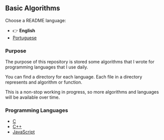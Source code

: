 ## Basic Algorithms

Choose a README language:
- 👉 **English**
- [Portuguese](https://github.com/InfiniteMarcus/Basic-Algorithms/blob/main/README_pt-br.md)

### Purpose

The purpose of this repository is stored some algorithms that I wrote for programming languages that I use daily.

You can find a directory for each language. Each file in a directory represents and algorithm or function.

This is a non-stop working in progress, so more algorithms and languages will be available over time.

### Programming Languages

- [C](https://github.com/InfiniteMarcus/Basic-Algorithms/tree/main/c)
- [C++](https://github.com/InfiniteMarcus/Basic-Algorithms/tree/main/c%2B%2B)
- [JavaScript](https://github.com/InfiniteMarcus/Basic-Algorithms/tree/main/javascript)
